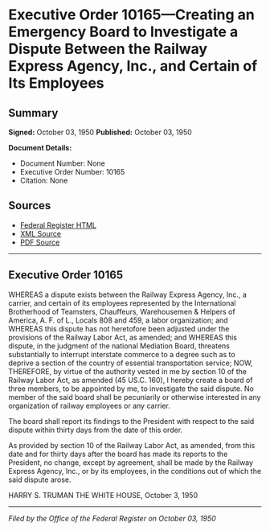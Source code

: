 # Executive Order 10165—Creating an Emergency Board to Investigate a Dispute Between the Railway Express Agency, Inc., and Certain of Its Employees

## Summary

**Signed:** October 03, 1950
**Published:** October 03, 1950

**Document Details:**
- Document Number: None
- Executive Order Number: 10165
- Citation: None

## Sources
- [Federal Register HTML](https://www.presidency.ucsb.edu/documents/executive-order-10165-creating-emergency-board-investigate-dispute-between-the-railway)
- [XML Source](None)
- [PDF Source](None)

---

## Executive Order 10165

WHEREAS a dispute exists between the Railway Express Agency, Inc., a carrier, and certain of its employees represented by the International Brotherhood of Teamsters, Chauffeurs, Warehousemen & Helpers of America, A. F. of L., Locals 808 and 459, a labor organization; and
WHEREAS this dispute has not heretofore been adjusted under the provisions of the Railway Labor Act, as amended; and
WHEREAS this dispute, in the judgment of the national Mediation Board, threatens substantially to interrupt interstate commerce to a degree such as to deprive a section of the country of essential transportation service;
NOW, THEREFORE, by virtue of the authority vested in me by section 10 of the Railway Labor Act, as amended (45 US.C. 160), I hereby create a board of three members, to be appointed by me, to investigate the said dispute. No member of the said board shall be pecuniarily or otherwise interested in any organization of railway employees or any carrier.

The board shall report its findings to the President with respect to the said dispute within thirty days from the date of this order.

As provided by section 10 of the Railway Labor Act, as amended, from this date and for thirty days after the board has made its reports to the President, no change, except by agreement, shall be made by the Railway Express Agency, Inc., or by its employees, in the conditions out of which the said dispute arose.

HARRY S. TRUMAN
THE WHITE HOUSE,
October 3, 1950

---

*Filed by the Office of the Federal Register on October 03, 1950*
